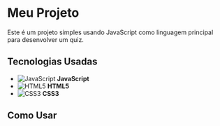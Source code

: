 # Meu Projeto

Este é um projeto simples usando JavaScript como linguagem principal para desenvolver um quiz.

## Tecnologias Usadas

- ![JavaScript](https://www.freepnglogos.com/uploads/javascript-png/javascript-logo-transparent-logo-javascript-images-3.png) **JavaScript**
- ![HTML5](./images/html5.png) **HTML5**
- ![CSS3](./images/css3.png) **CSS3**

## Como Usar


